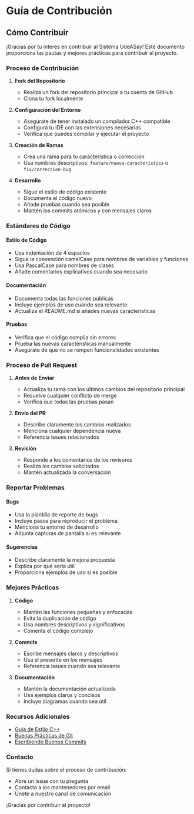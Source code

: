 # Guía de Contribución

## Cómo Contribuir

¡Gracias por tu interés en contribuir al Sistema UdeASay! Este documento proporciona las pautas y mejores prácticas para contribuir al proyecto.

### Proceso de Contribución

1. **Fork del Repositorio**
   - Realiza un fork del repositorio principal a tu cuenta de GitHub
   - Clona tu fork localmente

2. **Configuración del Entorno**
   - Asegúrate de tener instalado un compilador C++ compatible
   - Configura tu IDE con las extensiones necesarias
   - Verifica que puedes compilar y ejecutar el proyecto

3. **Creación de Ramas**
   - Crea una rama para tu característica o corrección
   - Usa nombres descriptivos: `feature/nueva-caracteristica` o `fix/correccion-bug`

4. **Desarrollo**
   - Sigue el estilo de código existente
   - Documenta el código nuevo
   - Añade pruebas cuando sea posible
   - Mantén los commits atómicos y con mensajes claros

### Estándares de Código

#### Estilo de Código
- Usa indentación de 4 espacios
- Sigue la convención camelCase para nombres de variables y funciones
- Usa PascalCase para nombres de clases
- Añade comentarios explicativos cuando sea necesario

#### Documentación
- Documenta todas las funciones públicas
- Incluye ejemplos de uso cuando sea relevante
- Actualiza el README.md si añades nuevas características

#### Pruebas
- Verifica que el código compila sin errores
- Prueba las nuevas características manualmente
- Asegúrate de que no se rompen funcionalidades existentes

### Proceso de Pull Request

1. **Antes de Enviar**
   - Actualiza tu rama con los últimos cambios del repositorio principal
   - Resuelve cualquier conflicto de merge
   - Verifica que todas las pruebas pasan

2. **Envío del PR**
   - Describe claramente los cambios realizados
   - Menciona cualquier dependencia nueva
   - Referencia issues relacionados

3. **Revisión**
   - Responde a los comentarios de los revisores
   - Realiza los cambios solicitados
   - Mantén actualizada la conversación

### Reportar Problemas

#### Bugs
- Usa la plantilla de reporte de bugs
- Incluye pasos para reproducir el problema
- Menciona tu entorno de desarrollo
- Adjunta capturas de pantalla si es relevante

#### Sugerencias
- Describe claramente la mejora propuesta
- Explica por qué sería útil
- Proporciona ejemplos de uso si es posible

### Mejores Prácticas

1. **Código**
   - Mantén las funciones pequeñas y enfocadas
   - Evita la duplicación de código
   - Usa nombres descriptivos y significativos
   - Comenta el código complejo

2. **Commits**
   - Escribe mensajes claros y descriptivos
   - Usa el presente en los mensajes
   - Referencia issues cuando sea relevante

3. **Documentación**
   - Mantén la documentación actualizada
   - Usa ejemplos claros y concisos
   - Incluye diagramas cuando sea útil

### Recursos Adicionales

- [Guía de Estilo C++](https://google.github.io/styleguide/cppguide.html)
- [Buenas Prácticas de Git](https://git-scm.com/book/en/v2/Git-Basics-Getting-a-Git-Repository)
- [Escribiendo Buenos Commits](https://chris.beams.io/posts/git-commit/)

### Contacto

Si tienes dudas sobre el proceso de contribución:
- Abre un issue con tu pregunta
- Contacta a los mantenedores por email
- Únete a nuestro canal de comunicación

¡Gracias por contribuir al proyecto!